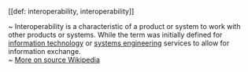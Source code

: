 [[def: interoperability, interoperability]]

~ Interoperability is a characteristic of a product or system to work with other products or systems. While the term was initially defined for [information technology](https://en.wikipedia.org/wiki/Information_technology) or [systems engineering](https://en.wikipedia.org/wiki/Systems_engineering) services to allow for information exchange.  
~ [More on source Wikipedia](https://en.wikipedia.org/wiki/Interoperability)
